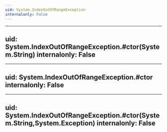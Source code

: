 ```yaml
---
uid: System.IndexOutOfRangeException
internalonly: False
---
```


---
uid: System.IndexOutOfRangeException.#ctor(System.String)
internalonly: False
---

---
uid: System.IndexOutOfRangeException.#ctor
internalonly: False
---

---
uid: System.IndexOutOfRangeException.#ctor(System.String,System.Exception)
internalonly: False
---
